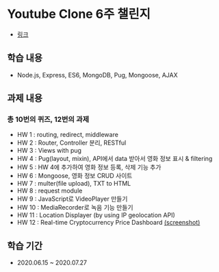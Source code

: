 # Youtube Clone 6주 챌린지

* [링크](https://nomadcoders.co/wetube-challenge)

## 학습 내용

* Node.js, Express, ES6, MongoDB, Pug, Mongoose, AJAX

## 과제 내용

### 총 10번의 퀴즈, 12번의 과제  
- HW 1 : routing, redirect, middleware
- HW 2 : Router, Controller 분리, RESTful
- HW 3 : Views with pug
- HW 4 : Pug(layout, mixin), API에서 data 받아서 영화 정보 표시 & filtering
- HW 5 : HW 4에 추가하여 영화 정보 등록, 삭제 기능 추가
- HW 6 : Mongoose, 영화 정보 CRUD 사이트
- HW 7 : multer(file upload), TXT to HTML
- HW 8 : request module
- HW 9 : JavaScript로 VideoPlayer 만들기
- HW 10 : MediaRecorder로 녹음 기능 만들기
- HW 11 : Location Displayer (by using IP geolocation API)
- HW 12 : Real-time Cryptocurrency Price Dashboard [(screenshot)](https://raw.githubusercontent.com/insight88/challengecourse-6week.nodejs-vanillajs.nodejs/master/HW12/cryptocurrency-price-dashboard.jpg)

## 학습 기간

* 2020.06.15 ~ 2020.07.27
